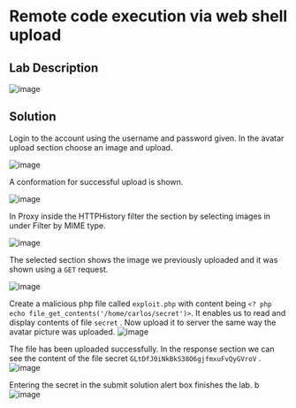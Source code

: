 # Remote code execution via web shell upload

## Lab Description

![image](https://github.com/KVNuhman/Web-Security-Lab/assets/46161259/df780eb0-4e05-479c-a972-8370256a47b7)

## Solution

Login to the account using the username and password given. In the avatar upload section choose an image and upload.

![image](https://github.com/KVNuhman/Web-Security-Lab/assets/46161259/599b4d49-98f2-411e-b88a-ad6d4b75f2e1)

A conformation for successful upload is shown.

![image](https://github.com/KVNuhman/Web-Security-Lab/assets/46161259/73f5779c-28f6-4fee-a367-57b8e6b28b90)

In Proxy inside the HTTPHistory filter the section by selecting images in under Filter by MIME type.

![image](https://github.com/KVNuhman/Web-Security-Lab/assets/46161259/760650f0-2625-435c-90ab-c52a76c587ad)

The selected section shows the image we previously uploaded and it was shown using a `GET` request.

![image](https://github.com/KVNuhman/Web-Security-Lab/assets/46161259/805abfd4-44b9-4fca-9932-28c077c44db8)

Create a malicious php file called `exploit.php` with content being `<? php echo file_get_contents('/home/carlos/secret')>`. It enables us to read and display contents of file `secret` . Now upload it to server the same way the avatar picture was uploaded.
![image](https://github.com/KVNuhman/Web-Security-Lab/assets/46161259/298ab66c-5211-44be-be14-7ad27143c00e)

The file has been uploaded successfully. In the response section we can see the content of the file secret `GLtDfJ0iNkBkS38O6gjfmxuFvQyGVroV` .
![image](https://github.com/KVNuhman/Web-Security-Lab/assets/46161259/8bca5f8f-be6b-4e5b-ba6c-98b238de43db)

Entering the secret in the submit solution alert box finishes the lab.
b
![image](https://github.com/KVNuhman/Web-Security-Lab/assets/46161259/73550f8c-9a23-4908-a235-1ddcbb9cb02d)
